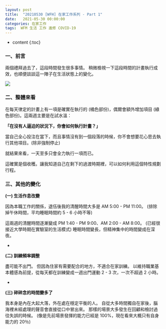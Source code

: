 ```yaml
---
layout: post
title:  "20210530 [WFH] 在家工作系列 - Part 1"
date:   2021-05-30 00:00:00
categories: 在家工作
tags:  WFM 生活 工作 進修 COVID-19
---
```



* content
{:toc}


### 一、前言

兩個禮拜過去了，這段時間發生很多事情。
稍微檢視一下這段時間的計畫執行成效，也順便談談這一陣子在生活狀態上的變化。

![](https://i.imgur.com/vSYMZD7.jpg)




### 二、整體來看

在每天律定的計畫上有一項是確實在執行的 (橘色部份)，偶爾會額外增加項目 (綠色部份)。這兩週主要是在試水溫：

**「在沒有人逼迫的狀況下，你會如何執行計畫？」**

當自己全心投注在當下，而且事情沒有到一個段落的時候，你不會想要花心思去執行其他項目。(除非強制停止)

就結果來看，一天至多只會全力執行一項而已。

這確實是個收穫。讓我知道自己在剩下的過渡時期裡，可以如何利用這個特性規劃行程。




### 三、其他的變化

**(一) 生活作息改變**

因為本職工作的關係，退伍後我的清醒時間大多是 AM 5:00 - PM 11:00。
(排除掉午休時間，平均睡眠時間約 5 - 6 小時不等)

這兩週的清醒時間逐漸變成 PM 1:40 - PM 9:00、AM 2:00 - AM 8:00。
(已經很接近大學時期在實驗室的生活模式)
睡眠時間變長，但精神集中的時間變成在深夜。

-

**(二) 訓練頻率調整**

盡可能不出門。
但因為住家有需要配合的地方，不適合在家訓練。
以維持職業基本體感為前提，從每天都在訓練變成一週出門運動 2 - 3 次，一次不超過 2 小時。

-

**(三) 碎碎念的時間變多了**

我本身是內在大起大落，外在處在穩定平衡的人。
自從大多時間獨自在家後，腦海裡未經處理的聲音會直接從口中冒出來。
那樣的場景大多發生在回顧和檢討過往失誤的時候。
(像是先前場景發揮的能力已經是 100%，現在看來大概只有自身能力的 20％)